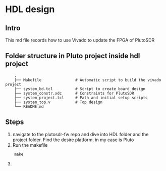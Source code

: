 # HDL design

## Intro
This md file records how to use Vivado to update the FPGA of PlutoSDR

## Folder structure in Pluto project inside hdl project
```
    .
    ├── Makefile               # Automatic script to build the vivado project
    ├── system_bd.tcl          # Script to create board design
    ├── system_constr.xdc      # Constraints for PlutoSDR
    ├── system_project.tcl     # Path and initial setup scripts
    ├── system_top.v           # Top design
    └── README.md
```

## Steps
1. navigate to the plutosdr-fw repo and dive into HDL folder and the project folder. Find the desire platform, in my case is Pluto
2. Run the makefile
```
    make
```
3. 